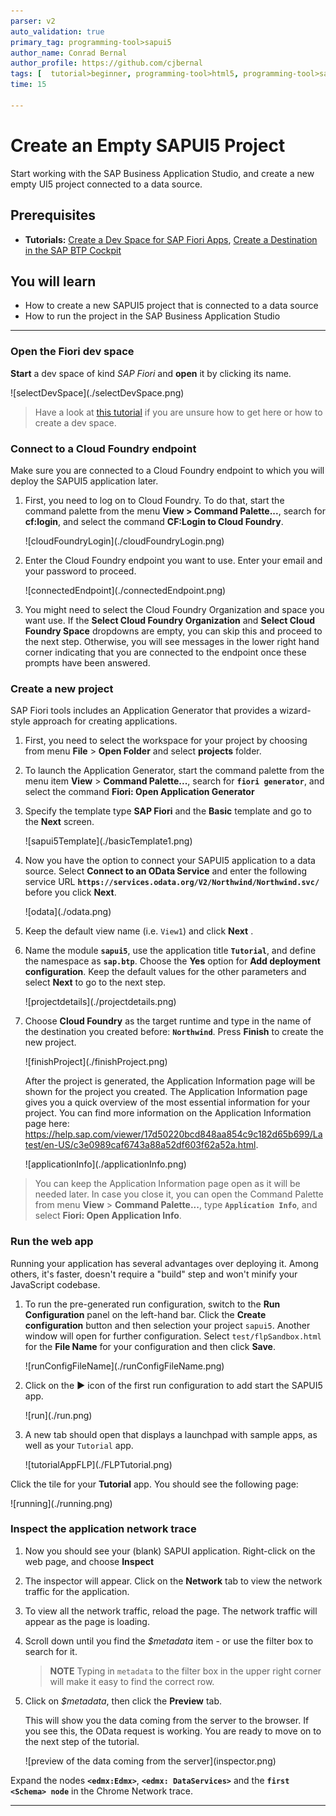 ```yaml
---
parser: v2
auto_validation: true
primary_tag: programming-tool>sapui5
author_name: Conrad Bernal
author_profile: https://github.com/cjbernal
tags: [  tutorial>beginner, programming-tool>html5, programming-tool>sapui5, software-product>sap-btp-cloud-foundry-environment, software-product>sap-business-application-studio ]
time: 15

---
```


# Create an Empty SAPUI5 Project
<!-- description --> Start working with the SAP Business Application Studio, and create a new empty UI5 project connected to a data source.

## Prerequisites  
- **Tutorials:**  [Create a Dev Space for SAP Fiori Apps](appstudio-devspace-fiori-create), [Create a Destination in the SAP BTP Cockpit](cp-cf-create-destination)

## You will learn  
  - How to create a new SAPUI5 project that is connected to a data source
  - How to run the project in the SAP Business Application Studio

---
### Open the Fiori dev space


**Start** a dev space of kind *SAP Fiori* and **open** it by clicking its name.

<!-- border -->![selectDevSpace](./selectDevSpace.png)

> Have a look at [this tutorial](appstudio-devspace-fiori-create) if you are unsure how to get here or how to create a dev space.


### Connect to a Cloud Foundry endpoint

Make sure you are connected to a Cloud Foundry endpoint to which you will deploy the SAPUI5 application later.

1. First, you need to log on to Cloud Foundry. To do that, start the command palette from the menu **View > Command Palette...**, search for **cf:login**, and select the command **CF:Login to Cloud Foundry**.

    <!-- border -->![cloudFoundryLogin](./cloudFoundryLogin.png)

2. Enter the Cloud Foundry endpoint you want to use. Enter your email and your password to proceed.

    <!-- border -->![connectedEndpoint](./connectedEndpoint.png)


3. You might need to select the Cloud Foundry Organization and space you want use. If the **Select Cloud Foundry Organization** and **Select Cloud Foundry Space** dropdowns are empty, you can skip this and proceed to the next step. Otherwise, you will see messages in the lower right hand corner indicating that you are connected to the endpoint once these prompts have been answered.


### Create a new project

SAP Fiori tools includes an Application Generator that provides a wizard-style approach for creating applications.

1. First, you need to select the workspace for your project by choosing from menu **File** > **Open Folder** and select **projects** folder.

2. To launch the Application Generator, start the command palette from the menu item **View** > **Command Palette...**, search for **`fiori generator`**, and select the command **Fiori: Open Application Generator**


3. Specify the template type **SAP Fiori** and the **Basic** template and go to the **Next** screen.

    <!-- border -->![sapui5Template](./basicTemplate1.png)

4. Now you have the option to connect your SAPUI5 application to a data source. Select **Connect to an OData Service** and enter the following service URL **`https://services.odata.org/V2/Northwind/Northwind.svc/`** before you click **Next**.

    <!-- border -->![odata](./odata.png)

5. Keep the default view name (i.e. `View1`) and click **Next** .

6. Name the module **`sapui5`**, use the application title **`Tutorial`**, and define the namespace as **`sap.btp`**. Choose the **Yes** option for **Add deployment configuration**. Keep the default values for the other parameters and select **Next** to go to the next step.

      <!-- border -->![projectdetails](./projectdetails.png)

7. Choose **Cloud Foundry** as the target runtime and type in the name of the destination you created before: **`Northwind`**. Press **Finish** to create the new project.


      <!-- border -->![finishProject](./finishProject.png)

      After the project is generated, the Application Information page will be shown for the project you created. The Application Information page gives you a quick overview of the most essential information for your project. You can find more information on the Application Information page here: <https://help.sap.com/viewer/17d50220bcd848aa854c9c182d65b699/Latest/en-US/c3e0989caf6743a88a52df603f62a52a.html>.

      <!-- border -->![applicationInfo](./applicationInfo.png)

>You can keep the Application Information page open as it will be needed later. In case you close it, you can open the Command Palette from menu **View** > **Command Palette...**, type **`Application Info`**, and select **Fiori: Open Application Info**.

### Run the web app

Running your application has several advantages over deploying it. Among others, it's faster, doesn't require a "build" step and won't minify your JavaScript codebase.

1. To run the pre-generated run configuration, switch to the **Run Configuration** panel on the left-hand bar. Click the **Create configuration** button and then selection your project `sapui5`. Another window will open for further configuration. Select `test/flpSandbox.html` for the **File Name** for your configuration and then click **Save**. 

    <!-- border -->![runConfigFileName](./runConfigFileName.png)

2. Click on the **▶** icon of the first run configuration to add start the SAPUI5 app.

    <!-- border -->![run](./run.png)


2. A new tab should open that displays a launchpad with sample apps, as well as your `Tutorial` app.

    <!-- border -->![tutorialAppFLP](./FLPTutorial.png)

Click the tile for your **Tutorial** app. You should see the following page:

   <!-- border -->![running](./running.png)


### Inspect the application network trace

1. Now you should see your (blank) SAPUI application. Right-click on the web page, and choose **Inspect**


3.  The inspector will appear.  Click on the **Network** tab to view the network traffic for the application.

4.  To view all the network traffic, reload the page.  The network traffic will appear as the page is loading.

5.  Scroll down until you find the *$metadata* item - or use the filter box to search for it.  

    > **NOTE** Typing in `metadata` to the filter box in the upper right corner will make it easy to find the correct row.

6.  Click on *$metadata*, then click the **Preview** tab.

    This will show you the data coming from the server to the browser.  If you see this, the OData request is working.  You are ready to move on to the next step of the tutorial.

    <!-- border -->![preview of the data coming from the server](inspector.png)

Expand the nodes **`<edmx:Edmx>`**, **`<edmx: DataServices>`** and the **`first <Schema> node`** in the Chrome Network trace.

---


[def]: cp-cf-create-destination